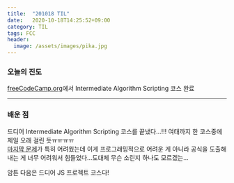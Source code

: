 ```yaml
---
title:  "201018 TIL"
date:   2020-10-18T14:25:52+09:00
category: TIL
tags: FCC
header:
  image: /assets/images/pika.jpg
---
```


<h3>오늘의 진도</h3>

[freeCodeCamp.org](https://www.freecodecamp.org/)에서 Intermediate Algorithm Scripting 코스 완료

<hr>

<h3>배운 점</h3>

드디어 Intermediate Algorithm Scripting 코스를 끝냈다...!!! 여태까지 한 코스중에 제일 오래 걸린 듯ㅠㅠㅠㅠ
<br>[마지막 문제](https://www.freecodecamp.org/learn/javascript-algorithms-and-data-structures/intermediate-algorithm-scripting/map-the-debris)가 특히 어려웠는데 이게 프로그래밍적으로 어려운 게 아니라 공식을 도출해내는 게 너무 어려워서 힘들었다...도대체 무슨 소린지 하나도 모르겠는...

암튼 다음은 드디어 JS 프로젝트 코스다! 